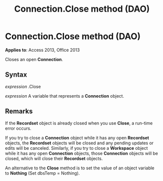 ﻿---
title: Connection.Close method (DAO)
TOCTitle: Close Method
ms:assetid: 9b1a77cb-da12-24d6-892f-a56be103d51d
ms:mtpsurl: https://msdn.microsoft.com/library/Ff198015(v=office.15)
ms:contentKeyID: 48546559
ms.date: 09/18/2015
mtps_version: v=office.15
---

# Connection.Close method (DAO)


**Applies to**: Access 2013, Office 2013

Closes an open **Connection**.

## Syntax

*expression* .Close

*expression* A variable that represents a **Connection** object.

## Remarks

If the **Recordset** object is already closed when you use **Close**, a run-time error occurs.

If you try to close a **Connection** object while it has any open **Recordset** objects, the **Recordset** objects will be closed and any pending updates or edits will be canceled. Similarly, if you try to close a **Workspace** object while it has any open **Connection** objects, those **Connection** objects will be closed, which will close their **Recordset** objects.

An alternative to the **Close** method is to set the value of an object variable to **Nothing** (Set dbsTemp = Nothing).

